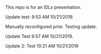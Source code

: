 This repo is for an IDLx presentation.  


Update test: 9:53 AM 10/21/2019.  

Manually reconfigured prior. Testing update:

Update Test 9:57 AM 10/21/2019. 


Update 2: Test 10:21 AM 10/21/2019
